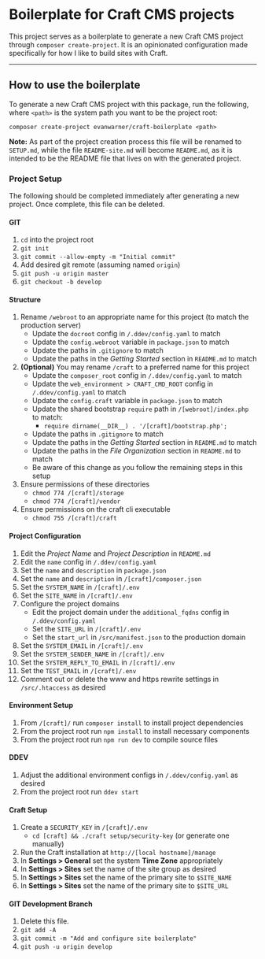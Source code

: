 # Boilerplate for Craft CMS projects

This project serves as a boilerplate to generate a new Craft CMS project through `composer create-project`. It is an opinionated configuration made specifically for how I like to build sites with Craft.


---


## How to use the boilerplate
To generate a new Craft CMS project with this package, run the following, where `<path>` is the system path you want to be the project root:
```
composer create-project evanwarner/craft-boilerplate <path>
```

**Note:** As part of the project creation process this file will be renamed to `SETUP.md`, while the file `README-site.md` will become `README.md`, as it is intended to be the README file that lives on with the generated project.


### Project Setup
The following should be completed immediately after generating a new project. Once complete, this file can be deleted.

#### GIT
1. `cd` into the project root
1. `git init`
1. `git commit --allow-empty -m "Initial commit"`
1. Add desired git remote (assuming named `origin`)
1. `git push -u origin master`
1. `git checkout -b develop`

#### Structure
1. Rename `/webroot` to an appropriate name for this project (to match the production server)
    - Update the `docroot` config in `/.ddev/config.yaml` to match
    - Update the `config.webroot` variable in `package.json` to match
    - Update the paths in `.gitignore` to match
    - Update the paths in the _Getting Started_ section in `README.md` to match
1. **(Optional)** You may rename `/craft` to a preferred name for this project
    - Update the `composer_root` config in `/.ddev/config.yaml` to match
    - Update the `web_environment > CRAFT_CMD_ROOT` config in `/.ddev/config.yaml` to match
    - Update the `config.craft` variable in `package.json` to match
    - Update the shared bootstrap `require` path in `/[webroot]/index.php` to match:
        - `require dirname(__DIR__) . '/[craft]/bootstrap.php';`
    - Update the paths in `.gitignore` to match
    - Update the paths in the _Getting Started_ section in `README.md` to match
    - Update the paths in the _File Organization_ section in `README.md` to match
    - Be aware of this change as you follow the remaining steps in this setup
1. Ensure permissions of these directories
    - `chmod 774 /[craft]/storage`
    - `chmod 774 /[craft]/vendor`
1. Ensure permissions on the craft cli executable
    - `chmod 755 /[craft]/craft`

#### Project Configuration
1. Edit the _Project Name_ and _Project Description_ in `README.md`
1. Edit the `name` config in `/.ddev/config.yaml`
1. Set the `name` and `description` in `package.json`
1. Set the `name` and `description` in `/[craft]/composer.json`
1. Set the `SYSTEM_NAME` in `/[craft]/.env`
1. Set the `SITE_NAME` in `/[craft]/.env`
1. Configure the project domains
    - Edit the project domain under the `additional_fqdns` config in `/.ddev/config.yaml`
    - Set the `SITE_URL` in `/[craft]/.env`
    - Set the `start_url` in `/src/manifest.json` to the production domain
1. Set the `SYSTEM_EMAIL` in `/[craft]/.env`
1. Set the `SYSTEM_SENDER_NAME` in `/[craft]/.env`
1. Set the `SYSTEM_REPLY_TO_EMAIL` in `/[craft]/.env`
1. Set the `TEST_EMAIL` in `/[craft]/.env`
1. Comment out or delete the www and https rewrite settings in `/src/.htaccess` as desired

#### Environment Setup
1. From `/[craft]/` run `composer install` to install project dependencies
1. From the project root run `npm install` to install necessary components
1. From the project root run `npm run dev` to compile source files

#### DDEV
1. Adjust the additional environment configs in `/.ddev/config.yaml` as desired
2. From the project root run `ddev start`

#### Craft Setup
1. Create a `SECURITY_KEY` in `/[craft]/.env`
    - `cd [craft] && ./craft setup/security-key` (or generate one manually)
1. Run the Craft installation at `http://[local hostname]/manage`
1. In **Settings > General** set the system **Time Zone** appropriately
1. In **Settings > Sites** set the name of the site group as desired
1. In **Settings > Sites** set the name of the primary site to `$SITE_NAME`
1. In **Settings > Sites** set the name of the primary site to `$SITE_URL`

#### GIT Development Branch
1. Delete this file.
1. `git add -A`
1. `git commit -m "Add and configure site boilerplate"`
1. `git push -u origin develop`
